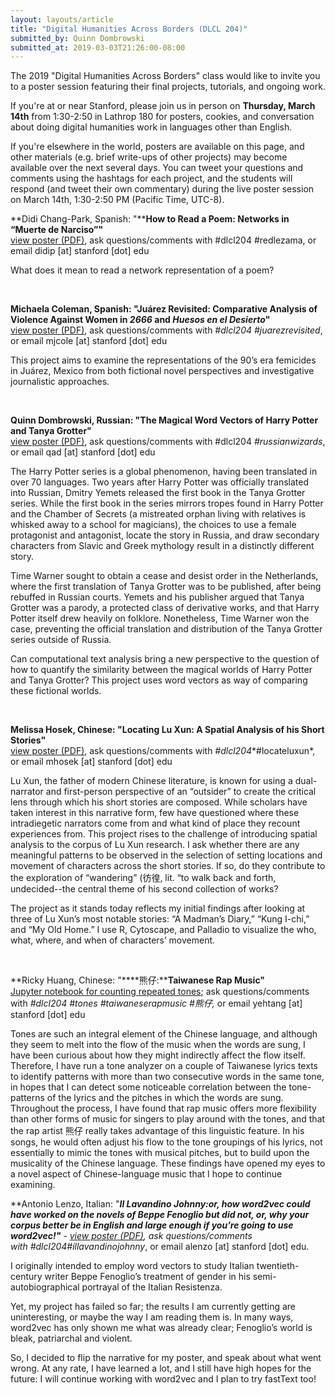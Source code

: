 ```yaml
---
layout: layouts/article
title: "Digital Humanities Across Borders (DLCL 204)"
submitted_by: Quinn Dombrowski
submitted_at: 2019-03-03T21:26:00-08:00
---
```


The 2019 "Digital Humanities Across Borders" class would like to invite you to a poster session featuring their final projects, tutorials, and ongoing work.


If you're at or near Stanford, please join us in person on **Thursday, March 14th** from 1:30-2:50 in Lathrop 180 for posters, cookies, and conversation about doing digital humanities work in languages other than English.


If you're elsewhere in the world, posters are available on this page, and other materials (e.g. brief write-ups of other projects) may become available over the next several days. You can tweet your questions and comments using the hashtags for each project, and the students will respond (and tweet their own commentary) during the live poster session on March 14th, 1:30-2:50 PM (Pacific Time, UTC-8).


**Didi Chang-Park, Spanish: "****How to Read a Poem: Networks in “Muerte de Narciso”"**  
[view poster (PDF)](https://drive.google.com/file/d/1DQhK6GSWwAkKCONTaPNRCi7IewWfwrBV/view?usp=sharing), ask questions/comments with #dlcl204 #redlezama, or email didip [at] stanford [dot] edu


What does it mean to read a network representation of a poem?


 


**Michaela Coleman, Spanish: "****Juárez Revisited: Comparative Analysis of Violence Against Women in *2666* and *Huesos en el Desierto*****"**  
[view poster (PDF)](https://drive.google.com/file/d/1FDF4JCu5mvfSJLwoP91iNgiwFVYF-TO_/view?usp=sharing), ask questions/comments with *#dlcl204 #juarezrevisited*, or email mjcole [at] stanford [dot] edu


This project aims to examine the representations of the 90’s era femicides in Juárez, Mexico from both fictional novel perspectives and investigative journalistic approaches.


 


**Quinn Dombrowski, Russian: "The Magical Word Vectors of Harry Potter and Tanya Grotter"**  
[view poster (PDF)](https://drive.google.com/file/d/1VKnFnMBIQ8d6GpgQEpR7wP4jps-ozlTy/view?usp=sharing), ask questions/comments with #dlcl204 *#russianwizards*, or email qad [at] stanford [dot] edu


The Harry Potter series is a global phenomenon, having been translated in over 70 languages. Two years after Harry Potter was officially translated into Russian, Dmitry Yemets released the first book in the Tanya Grotter series. While the first book in the series mirrors tropes found in Harry Potter and the Chamber of Secrets (a mistreated orphan living with relatives is whisked away to a school for magicians), the choices to use a female protagonist and antagonist, locate the story in Russia, and draw secondary characters from Slavic and Greek mythology result in a distinctly different story.


Time Warner sought to obtain a cease and desist order in the Netherlands, where the first translation of Tanya Grotter was to be published, after being rebuffed in Russian courts. Yemets and his publisher argued that Tanya Grotter was a parody, a protected class of derivative works, and that Harry Potter itself drew heavily on folklore. Nonetheless, Time Warner won the case, preventing the official translation and distribution of the Tanya Grotter series outside of Russia.


Can computational text analysis bring a new perspective to the question of how to quantify the similarity between the magical worlds of Harry Potter and Tanya Grotter? This project uses word vectors as way of comparing these fictional worlds.


 


**Melissa Hosek, Chinese: "****Locating Lu Xun: A Spatial Analysis of his Short Stories****"**  
[view poster (PDF)](https://drive.google.com/file/d/1MIYWUR82q4dsqf4jWCh9v15gx6yhUPGe/view?usp=sharing), ask questions/comments with *#dlcl204**#locateluxun*, or email mhosek [at] stanford [dot] edu


Lu Xun, the father of modern Chinese literature, is known for using a dual-narrator and first-person perspective of an “outsider” to create the critical lens through which his short stories are composed. While scholars have taken interest in this narrative form, few have questioned where these intradiegetic narrators come from and what kind of place they recount experiences from. This project rises to the challenge of introducing spatial analysis to the corpus of Lu Xun research. I ask whether there are any meaningful patterns to be observed in the selection of setting locations and movement of characters across the short stories. If so, do they contribute to the exploration of “wandering” (彷徨, lit. “to walk back and forth, undecided--the central theme of his second collection of works?


The project as it stands today reflects my initial findings after looking at three of Lu Xun’s most notable stories: “A Madman’s Diary,” “Kung I-chi,” and “My Old Home.” I use R, Cytoscape, and Palladio to visualize the who, what, where, and when of characters’ movement.


 


**Ricky Huang, Chinese: "****熊仔:****Taiwanese Rap Music"**  
[Jupyter notebook for counting repeated tones](https://github.com/quinnanya/dlcl204/blob/master/chinese/taiwanese-rap-analyzer.ipynb); ask questions/comments with *#dlcl204 #tones #taiwaneserapmusic #熊仔,* or email yehtang [at] stanford [dot] edu


Tones are such an integral element of the Chinese language, and although they seem to melt into the flow of the music when the words are sung, I have been curious about how they might indirectly affect the flow itself. Therefore, I have run a tone analyzer on a couple of Taiwanese lyrics texts to identify patterns with more than two consecutive words in the same tone, in hopes that I can detect some noticeable correlation between the tone-patterns of the lyrics and the pitches in which the words are sung. Throughout the process, I have found that rap music offers more flexibility than other forms of music for singers to play around with the tones, and that the rap artist 熊仔 really takes advantage of this linguistic feature. In his songs, he would often adjust his flow to the tone groupings of his lyrics, not essentially to mimic the tones with musical pitches, but to build upon the musicality of the Chinese language. These findings have opened my eyes to a novel aspect of Chinese-language music that I hope to continue examining. 
 


**Antonio Lenzo, Italian: "****Il Lavandino Johnny:****or, how word2vec could have worked on the novels of Beppe Fenoglio but did not, or, why your corpus better be in English and large enough if you’re going to use word2vec!****"** - [view poster (PDF)](https://drive.google.com/file/d/1K9m3DPevKOFxPekh0nAJwPqiQQryPv1H/view?usp=sharing), ask questions/comments with *#dlcl204**#illavandinojohnny*, or email alenzo [at] stanford [dot] edu.


I originally intended to employ word vectors to study Italian twentieth-century writer Beppe Fenoglio’s treatment of gender in his semi-autobiographical portrayal of the Italian Resistenza.


Yet, my project has failed so far; the results I am currently getting are uninteresting, or maybe the way I am reading them is. In many ways, word2vec has only shown me what was already clear; Fenoglio’s world is bleak, patriarchal and violent.


So, I decided to flip the narrative for my poster, and speak about what went wrong. At any rate, I have learned a lot, and I still have high hopes for the future: I will continue working with word2vec and I plan to try fastText too!


